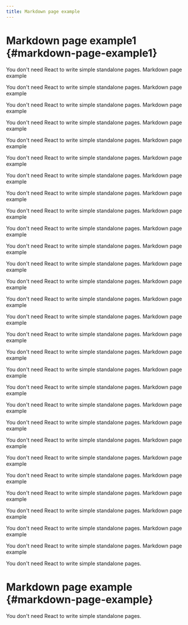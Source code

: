 ```yaml
---
title: Markdown page example
---
```

# Markdown page example1 {#markdown-page-example1}

You don't need React to write simple standalone pages. Markdown page example

You don't need React to write simple standalone pages. Markdown page example

You don't need React to write simple standalone pages. Markdown page example

You don't need React to write simple standalone pages. Markdown page example

You don't need React to write simple standalone pages. Markdown page example

You don't need React to write simple standalone pages. Markdown page example

You don't need React to write simple standalone pages. Markdown page example

You don't need React to write simple standalone pages. Markdown page example

You don't need React to write simple standalone pages. Markdown page example

You don't need React to write simple standalone pages. Markdown page example

You don't need React to write simple standalone pages. Markdown page example

You don't need React to write simple standalone pages. Markdown page example

You don't need React to write simple standalone pages. Markdown page example

You don't need React to write simple standalone pages. Markdown page example

You don't need React to write simple standalone pages. Markdown page example

You don't need React to write simple standalone pages. Markdown page example

You don't need React to write simple standalone pages. Markdown page example

You don't need React to write simple standalone pages. Markdown page example

You don't need React to write simple standalone pages. Markdown page example

You don't need React to write simple standalone pages. Markdown page example

You don't need React to write simple standalone pages. Markdown page example

You don't need React to write simple standalone pages. Markdown page example

You don't need React to write simple standalone pages. Markdown page example

You don't need React to write simple standalone pages. Markdown page example

You don't need React to write simple standalone pages. Markdown page example

You don't need React to write simple standalone pages. Markdown page example

You don't need React to write simple standalone pages. Markdown page example

You don't need React to write simple standalone pages. Markdown page example

You don't need React to write simple standalone pages.
# Markdown page example {#markdown-page-example}

You don't need React to write simple standalone pages.

